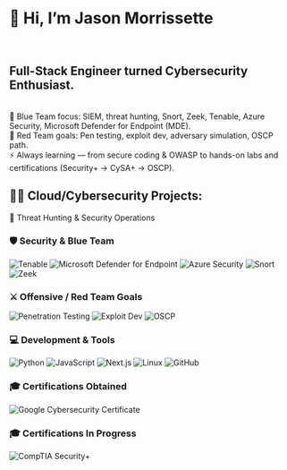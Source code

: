 

<h1>👋 Hi, I’m Jason Morrissette</h1><br>
<h2>Full-Stack Engineer turned Cybersecurity Enthusiast.</h2><br>
🔹 Blue Team focus: SIEM, threat hunting, Snort, Zeek, Tenable, Azure Security, Microsoft Defender for Endpoint (MDE).<br>
🔹 Red Team goals: Pen testing, exploit dev, adversary simulation, OSCP path.<br>
⚡ Always learning — from secure coding & OWASP to hands-on labs and certifications (Security+ → CySA+ → OSCP).<br>

<h2>👨‍💻 Cloud/Cybersecurity Projects:</h2>

🚨 Threat Hunting & Security Operations

### 🛡️ Security & Blue Team
![Tenable](https://img.shields.io/badge/Tenable-0095D9?style=for-the-badge&logo=tenable&logoColor=white)
![Microsoft Defender for Endpoint](https://img.shields.io/badge/MDE-0067B8?style=for-the-badge&logo=microsoft&logoColor=white)
![Azure Security](https://img.shields.io/badge/Azure_Security-0089D6?style=for-the-badge&logo=microsoftazure&logoColor=white)
![Snort](https://img.shields.io/badge/Snort-CC0000?style=for-the-badge&logo=snort&logoColor=white)
![Zeek](https://img.shields.io/badge/Zeek-2E3440?style=for-the-badge&logoColor=white)

### ⚔️ Offensive / Red Team Goals
![Penetration Testing](https://img.shields.io/badge/Pen--Testing-FF4F00?style=for-the-badge&logo=kalilinux&logoColor=white)
![Exploit Dev](https://img.shields.io/badge/Exploit_Dev-000000?style=for-the-badge&logo=hackaday&logoColor=white)
![OSCP](https://img.shields.io/badge/OSCP_Path-DA1F26?style=for-the-badge&logo=offensive-security&logoColor=white)

### 💻 Development & Tools
![Python](https://img.shields.io/badge/Python-3776AB?style=for-the-badge&logo=python&logoColor=white)
![JavaScript](https://img.shields.io/badge/JavaScript-F7DF1E?style=for-the-badge&logo=javascript&logoColor=black)
![Next.js](https://img.shields.io/badge/Next.js-000000?style=for-the-badge&logo=next.js&logoColor=white)
![Linux](https://img.shields.io/badge/Linux-FCC624?style=for-the-badge&logo=linux&logoColor=black)
![GitHub](https://img.shields.io/badge/GitHub-181717?style=for-the-badge&logo=github&logoColor=white)

### 🎓 Certifications Obtained
![Google Cybersecurity Certificate](https://img.shields.io/badge/Google_Cybersecurity_Certificate-4285F4?style=for-the-badge&logo=google&logoColor=white)

### 🎓 Certifications In Progress
![CompTIA Security+](https://img.shields.io/badge/CompTIA_Security%2B-EE0000?style=for-the-badge&logo=comptia&logoColor=white)

<!--
**Jmorrissette1/jmorrissette1** is a ✨ _special_ ✨ repository because its `README.md` (this file) appears on your GitHub profile.

Here are some ideas to get you started:

- 🔭 I’m currently working on ...
- 🌱 I’m currently learning ...
- 👯 I’m looking to collaborate on ...
- 🤔 I’m looking for help with ...
- 💬 Ask me about ...
- 📫 How to reach me: ...
- 😄 Pronouns: ...
- ⚡ Fun fact: ...
-->

